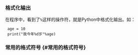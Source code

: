 ### 格式化输出

在程序中，看到了`%`这样的操作符，就是Python中格式化输出。如：

```
 age = 10
 print("我今年%d岁"%age)
```

### 常用的格式符号 {#常用的格式符号}





